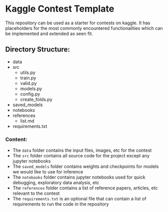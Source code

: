 Kaggle Contest Template
========================

This repository can be used as a starter for contests on kaggle. It has placeholders for the most commonly encountered functionalities which can be implemented and extended as seen fit.

## Directory Structure:
- data
- src
    - utils.py
    - train.py
    - valid.py
    - models.py
    - config.py
    - create_folds.py
- saved_models
- notebooks
- references
    - list.md
- requirements.txt

### Content:
- The `data` folder contains the input files, images, etc for the contest
- The `src` folder contains all source code for the project except any jupyter notebooks 
- The `saved_models` folder contains weights and checkpoints for models we would like to use for inference 
- The `notebooks` folder contains jupyter notebooks used for quick debugging, exploratory data analysis, etc
- The `references` folder contains a list of reference papers, articles, etc relevant to the contest
- The `requirements.txt` is an optional file that can contain a list of requirements to run the code in the repository
